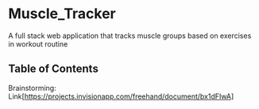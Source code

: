 # Muscle_Tracker
A full stack web application that tracks muscle groups based on exercises in workout routine

## Table of Contents
Brainstorming: Link[https://projects.invisionapp.com/freehand/document/bx1dFIwA]
